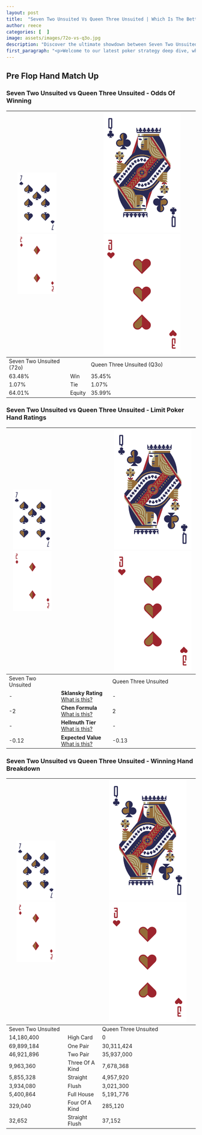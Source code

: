 ```yaml
---
layout: post
title:  "Seven Two Unsuited Vs Queen Three Unsuited | Which Is The Better Hand In Poker? A Complete Guide"
author: reece
categories: [  ]
image: assets/images/72o-vs-q3o.jpg
description: "Discover the ultimate showdown between Seven Two Unsuited and Queen Three Unsuited in poker! Uncover the odds, strategies, and scenarios where one hand triumphs over the other. Get ready to up your poker game with this thrilling analysis."
first_paragraph: "<p>Welcome to our latest poker strategy deep dive, where we're pitting two distinct hands against each other in a high-stakes showdown: Seven Two Unsuited vs Queen Three Unsuited.</p><p>In the dynamic world of poker, every decision counts, and knowing which hand holds the upper hand is key to your success at the table.</p><p>In this article, we'll dissect these two hands, explore the scenarios where one dominates the other, and equip you with the knowledge to make strategic choices that can tip the odds in your favor.</p><p>Get ready to unravel the intriguing dynamics of these poker hands and elevate your game to new heights.</p>"
---
```




[comment]: # (sp0)

## Pre Flop Hand Match Up

<div class="table hand-ratings" markdown="1"> 



### Seven Two Unsuited vs Queen Three Unsuited - Odds Of Winning


    
| ![image info](assets/images/hand1/7.png) ![image info](assets/images/hand1/2o.png) |  | ![image info](assets/images/hand2/Q.png) ![image info](assets/images/hand2/3o.png) |
| -------- | -------- | -------- |
| Seven Two Unsuited (72o) |  | Queen Three Unsuited (Q3o) |
| 63.48% | Win | 35.45% |
| 1.07% | Tie | 1.07% |
| 64.01% | Equity | 35.99% |




[comment]: # (sp1)



### Seven Two Unsuited vs Queen Three Unsuited - Limit Poker Hand Ratings


    
| ![image info](assets/images/hand1/7.png) ![image info](assets/images/hand1/2o.png) |  | ![image info](assets/images/hand2/Q.png) ![image info](assets/images/hand2/3o.png) |
| -------- | -------- | -------- |
| Seven Two Unsuited |  | Queen Three Unsuited |
| - | **Sklansky Rating** [What is this?](/sklansky-rating-explained) | - |
| -2 | **Chen Formula** [What is this?](/chen-formula-explained) | 2 |
| - | **Hellmuth Tier** [What is this?](/Hellmuth-tier-explained) | - |
| -0.12 | **Expected Value** [What is this?](/expected-value-explained) | -0.13 |




[comment]: # (sp2)



### Seven Two Unsuited vs Queen Three Unsuited - Winning Hand Breakdown


    
| ![image info](assets/images/hand1/7.png) ![image info](assets/images/hand1/2o.png) |  | ![image info](assets/images/hand2/Q.png) ![image info](assets/images/hand2/3o.png) |
| -------- | -------- | -------- |
| Seven Two Unsuited |  | Queen Three Unsuited |
| 14,180,400 | High Card | 0 |
| 69,899,184 | One Pair | 30,311,424 |
| 46,921,896 | Two Pair | 35,937,000 |
| 9,963,360 | Three Of A Kind | 7,678,368 |
| 5,855,328 | Straight | 4,957,920 |
| 3,934,080 | Flush | 3,021,300 |
| 5,400,864 | Full House | 5,191,776 |
| 329,040 | Four Of A Kind | 285,120 |
| 32,652 | Straight Flush | 37,152 |




[comment]: # (sp3)



</div>

[comment]: # (sp4)



[comment]: # (sp5)

